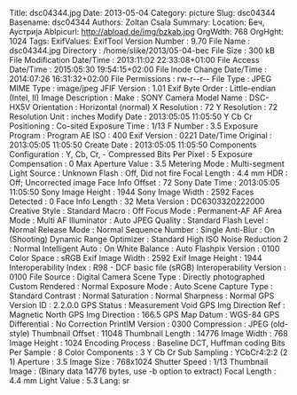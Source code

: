 Title: dsc04344.jpg
Date: 2013-05-04
Category: picture
Slug: dsc04344
Basename: dsc04344
Authors: Zoltan Csala
Summary:
Location: Беч, Аустрија
Ablpicurl: http://abload.de/img/bzkab.jpg
OrgWdth: 768
OrgHght: 1024
Tags:
ExifValues: ExifTool Version Number : 9.70
            File Name : dsc04344.jpg
            Directory : /home/slike/2013/05-04-bec
            File Size : 300 kB
            File Modification Date/Time : 2013:11:02 22:33:08+01:00
            File Access Date/Time : 2015:05:30 19:54:15+02:00
            File Inode Change Date/Time : 2014:07:26 16:31:32+02:00
            File Permissions : rw-r--r--
            File Type : JPEG
            MIME Type : image/jpeg
            JFIF Version : 1.01
            Exif Byte Order : Little-endian (Intel, II)
            Image Description :
            Make : SONY
            Camera Model Name : DSC-HX5V
            Orientation : Horizontal (normal)
            X Resolution : 72
            Y Resolution : 72
            Resolution Unit : inches
            Modify Date : 2013:05:05 11:05:50
            Y Cb Cr Positioning : Co-sited
            Exposure Time : 1/13
            F Number : 3.5
            Exposure Program : Program AE
            ISO : 400
            Exif Version : 0221
            Date/Time Original : 2013:05:05 11:05:50
            Create Date : 2013:05:05 11:05:50
            Components Configuration : Y, Cb, Cr, -
            Compressed Bits Per Pixel : 5
            Exposure Compensation : 0
            Max Aperture Value : 3.5
            Metering Mode : Multi-segment
            Light Source : Unknown
            Flash : Off, Did not fire
            Focal Length : 4.4 mm
            HDR : Off; Uncorrected image
            Face Info Offset : 72
            Sony Date Time : 2013:05:05 11:05:50
            Sony Image Height : 1944
            Sony Image Width : 2592
            Faces Detected : 0
            Face Info Length : 32
            Meta Version : DC6303320222000
            Creative Style : Standard
            Macro : Off
            Focus Mode : Permanent-AF
            AF Area Mode : Multi
            AF Illuminator : Auto
            JPEG Quality : Standard
            Flash Level : Normal
            Release Mode : Normal
            Sequence Number : Single
            Anti-Blur : On (Shooting)
            Dynamic Range Optimizer : Standard
            High ISO Noise Reduction 2 : Normal
            Intelligent Auto : On
            White Balance : Auto
            Flashpix Version : 0100
            Color Space : sRGB
            Exif Image Width : 2592
            Exif Image Height : 1944
            Interoperability Index : R98 - DCF basic file (sRGB)
            Interoperability Version : 0100
            File Source : Digital Camera
            Scene Type : Directly photographed
            Custom Rendered : Normal
            Exposure Mode : Auto
            Scene Capture Type : Standard
            Contrast : Normal
            Saturation : Normal
            Sharpness : Normal
            GPS Version ID : 2.2.0.0
            GPS Status : Measurement Void
            GPS Img Direction Ref : Magnetic North
            GPS Img Direction : 166.5
            GPS Map Datum : WGS-84
            GPS Differential : No Correction
            PrintIM Version : 0300
            Compression : JPEG (old-style)
            Thumbnail Offset : 11048
            Thumbnail Length : 14776
            Image Width : 768
            Image Height : 1024
            Encoding Process : Baseline DCT, Huffman coding
            Bits Per Sample : 8
            Color Components : 3
            Y Cb Cr Sub Sampling : YCbCr4:2:2 (2 1)
            Aperture : 3.5
            Image Size : 768x1024
            Shutter Speed : 1/13
            Thumbnail Image : (Binary data 14776 bytes, use -b option to extract)
            Focal Length : 4.4 mm
            Light Value : 5.3
Lang: sr

